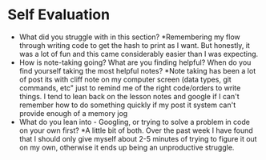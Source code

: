 # Self Evaluation

- What did you struggle with in this section?
*Remembering my flow through writing code to get the hash to print as I want. But honestly, it was a lot of fun and this came considerably easier than I was expecting.
- How is note-taking going? What are you finding helpful? When do you find yourself taking the most helpful notes?
*Note taking has been a lot of post its with cliff note on my computer screen (data types, git commands, etc" just to remind me of the right code/orders to write things. I tend to lean back on the lesson notes and google if I can't remember how to do something quickly if my post it system can't provide enough of a memory jog
- What do you lean into - Googling, or trying to solve a problem in code on your own first?
*A little bit of both. Over the past week I have found that I should only give myself about 2-5 minutes of trying to figure it out on my own, otherwise it ends up being an unproductive struggle.
